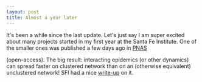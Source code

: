 ```yaml
---
layout: post
title: Almost a year later
---
```


It's been a while since the last update. Let's just say I am super
excited about many projects started in my first year at the Santa Fe 
Institute. One of the smaller ones was published a few days ago in 
<a href="http://www.pnas.org/content/112/33/10551.abstract" target="_blank" rel="nofollow">PNAS</a>

(open-access). The big result: interacting epidemics (or other 
dynamics) can spread faster on clustered network than on an (otherwise 
equivalent) unclustered network! SFI had a nice 
<a href="http://santafe.edu/news/item/paper-when-isolated-groups-fuel-epidemics/" target="_blank" rel="nofollow">write-up</a>
on it.

